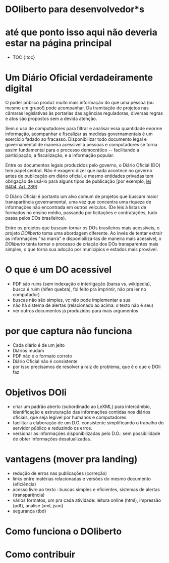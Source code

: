 ---
---
# DOliberto para desenvolvedor*s
# até que ponto isso aqui não deveria estar na página principal

- TOC
{:toc}

# Um Diário Oficial verdadeiramente digital
O poder público produz muito mais informação do que uma pessoa (ou
mesmo um grupo!) pode acompanhar. Da tramitação de projetos nas
câmaras legislativas às portarias das agências reguladoras, diversas
regras e atos são propostos sem a devida atenção.

Sem o uso de computadores para filtrar e analisar essa quantidade
enorme informação, acompanhar e fiscalizar as medidas governamentais é
um exercício fadado ao fracasso. Disponibilizar todo documento legal e
governamental de maneira acessível à pessoas e computadores se torna
assim fundamental para o processo democrático -- facilitando a
participação, a fiscalização, e a informação popular.

Entre os documentos legais produzidos pelo governo, o Diário Oficial
(DO) tem papel central. Não é exagero dizer que nada acontece no
governo antes de publicação em diário oficial, e mesmo entidades
privadas tem obrigação de usá-lo para alguns tipos de publicação [por exemplo, [lei 6404, Art. 289](http://www.planalto.gov.br/ccivil_03/leis/L6404compilada.htm)].

O Diário Oficial é portanto um alvo comum de projetos que buscam maior
transparência governamental, uma vez que concentra uma riqueza de
informações não encontrada em outros veículos. (De leis à listas de
formados no ensino médio, passando por licitações e contratações, tudo
passa pelos DOs brasileiros).

Entre os projetos que buscam tornar os DOs brasileiros mais
acessíveis, o projeto *DOliberto* toma uma abordagem diferente. Ao
invés de tentar extrair as informações "na marra" e disponibilizá-las
de maneira mais acessível, o *DOliberto* tenta tornar o processo de
criação dos DOs transparentes mais simples, o que torna sua adoção por
municípios e estados mais provável.

# O que é um DO acessível
- PDF são ruins (sem indexação e interligação (barsa vs. wikipedia),
  busca é ruim (hífen quebra), foi feito pra imprimir, não pra ler no
  computador)
- buscas não são simples, vc não pode implementar a sua
- não há sistema de alertas (relacionado ao acima: o texto não é seu)
- ver outros documentos já produzidos para mais argumentos

# por que captura não funciona

- Cada diário é de um jeito
- Diários mudam
- PDF não é o formato correto
- Diário Oficial não é consistente
- por isso precisamos de resolver a raiz do problema, que é o que o
  DOli faz

# Objetivos DOli

- criar um padrão aberto (subordinado ao LeXML) para intercâmbio,
  identificação e estruturação das informações contidas nos diários
  oficiais, que seja legível por humanos e computadores.
- facilitar a elaboração de um D.O. consistente simplificando o
  trabalho do servidor público e reduzindo os erros.
- versionar as informações disponibilizadas pelo D.O.: sem
  possibilidade de obter informações desatualizadas.
  
# vantagens (mover pra landing)

- redução de erros nas publicações (correção)
- links entre matérias relacionadas e versões do mesmo documento
  (eficiência)
- acesso livre ao texto : buscas simples e eficientes, sistemas de
  alertas (transparência)
- vários formatos, um pra cada atividade: leitura online (html), impressão (pdf), análise (xml, json)
- segurança (tbd)

# Como funciona o DOliberto

# Como contribuir
